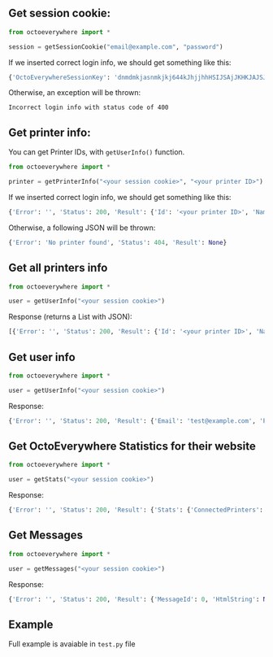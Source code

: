 ## Get session cookie:
```py
from octoeverywhere import *

session = getSessionCookie("email@example.com", "password")
```

If we inserted correct login info, we should get something like this:
```py
{'OctoEverywhereSessionKey': 'dnmdmkjasnmkjkj644kJhjjhhHSIJSAjJKHKJAJSJIUEWUEHXSHWETWQZROO94UZZW'}
```

Otherwise, an exception will be thrown:
```
Incorrect login info with status code of 400
```

## Get printer info:
You can get Printer IDs, with `getUserInfo()` function.

```py
from octoeverywhere import *

printer = getPrinterInfo("<your session cookie>", "<your printer ID>")
```

If we inserted correct login info, we should get something like this:
```py
{'Error': '', 'Status': 200, 'Result': {'Id': '<your printer ID>', 'Name': 'example', 'Owners': ['test@example.com'], 'LastConnectionTime': '2021-03-30T15:33:23.4649623Z', 'LastDisconnectTime': '2021-03-30T15:33:13.9014383Z'}}
```

Otherwise, a following JSON will be thrown:
```py
{'Error': 'No printer found', 'Status': 404, 'Result': None}
```

## Get all printers info
```py
from octoeverywhere import *

user = getUserInfo("<your session cookie>")
```

Response (returns a List with JSON):
```py
[{'Error': '', 'Status': 200, 'Result': {'Id': '<your printer ID>', 'Name': 'example', 'Owners': ['test@example.com'], 'LastConnectionTime': '2021-03-30T15:33:23.4649623Z', 'LastDisconnectTime': '2021-03-30T15:33:13.9014383Z'}}]
```

## Get user info
```py
from octoeverywhere import *

user = getUserInfo("<your session cookie>")
```

Response:
```py
{'Error': '', 'Status': 200, 'Result': {'Email': 'test@example.com', 'PrinterIds': ['PVNZ67HA2GPR514Q2O5X9UB5B8HH3PUT0DAMUQY8'], 'IsMfaEnabled': False, 'HasSeenFirstTimePortalCredsMessage': True}}
```

## Get OctoEverywhere Statistics for their website
```py
from octoeverywhere import *

user = getStats("<your session cookie>")
```

Response:
```py
{'Error': '', 'Status': 200, 'Result': {'Stats': {'ConnectedPrinters': 5476, 'WebcamMinutesStreamtedInLast24Hours': 3172}}}
```

## Get Messages
```py
from octoeverywhere import *

user = getMessages("<your session cookie>")
```

Response:
```py
{'Error': '', 'Status': 200, 'Result': {'MessageId': 0, 'HtmlString': None, 'NeedsAck': False, 'OverridePrinterErrors': False}}
```

## Example
Full example is avaiable in `test.py` file